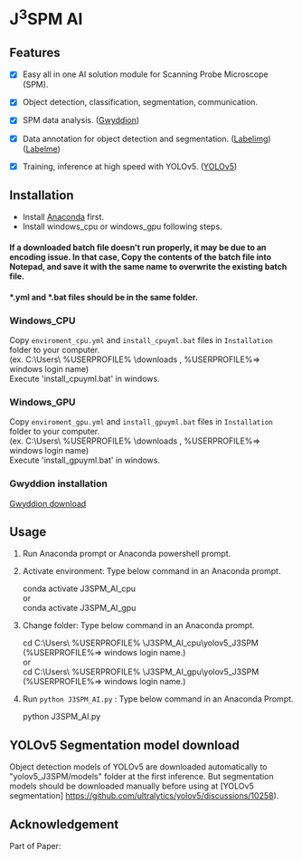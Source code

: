 # J<sup>3</sup>SPM AI

## Features

- [x] Easy all in one AI solution module for Scanning Probe Microscope (SPM).
- [x] Object detection, classification, segmentation, communication.
- [x] SPM data analysis. ([Gwyddion](https://gwyddion.net))
- [x] Data annotation for object detection and segmentation. ([Labelimg](https://github.com/HumanSignal/labelImg)) ([Labelme](https://github.com/labelmeai/labelme))
- [x] Training, inference at high speed with YOLOv5. ([YOLOv5](https://github.com/ultralytics/yolov5))


## Installation

- Install [Anaconda](https://www.anaconda.com/download/success) first.
- Install windows_cpu or windows_gpu following steps.

#### If a downloaded batch file doesn't run properly, it may be due to an encoding issue. In that case, Copy the contents of the batch file into Notepad, and save it with the same name to overwrite the existing batch file.
#### *.yml and *.bat files should be in the same folder.
### Windows_CPU

Copy `enviroment_cpu.yml` and `install_cpuyml.bat` files in `Installation` folder to your computer.  
(ex. C:\Users\ %USERPROFILE% \downloads , %USERPROFILE%=> windows login name)  
Execute 'install_cpuyml.bat' in windows.


### Windows_GPU

Copy `enviroment_gpu.yml` and `install_gpuyml.bat` files in `Installation` folder to your computer.  
(ex. C:\Users\ %USERPROFILE% \downloads , %USERPROFILE%=> windows login name)  
Execute 'install_gpuyml.bat' in windows.

### Gwyddion installation

[Gwyddion download](http://gwyddion.net/download.php)

## Usage
1. Run Anaconda prompt or Anaconda powershell prompt.
2. Activate environment: Type below command in an Anaconda prompt.  
        
    conda activate J3SPM_AI_cpu  
    or  
    conda activate J3SPM_AI_gpu
3. Change folder:   Type below command in an Anaconda prompt.
   
   cd C:\Users\ %USERPROFILE% \J3SPM_AI_cpu\yolov5_J3SPM   (%USERPROFILE%=> windows login name.)  
   or  
   cd C:\Users\ %USERPROFILE% \J3SPM_AI_gpu\yolov5_J3SPM   (%USERPROFILE%=> windows login name.)  
    
4. Run `python J3SPM_AI.py` : Type below command in an Anaconda Prompt.
   
    python J3SPM_AI.py

## YOLOv5 Segmentation model download 
Object detection models of YOLOv5 are downloaded automatically to "yolov5_J3SPM/models" folder at the first inference.
But segmentation models should be downloaded manually before using at [YOLOv5 segmentation] https://github.com/ultralytics/yolov5/discussions/10258).

## Acknowledgement

Part of Paper: 

